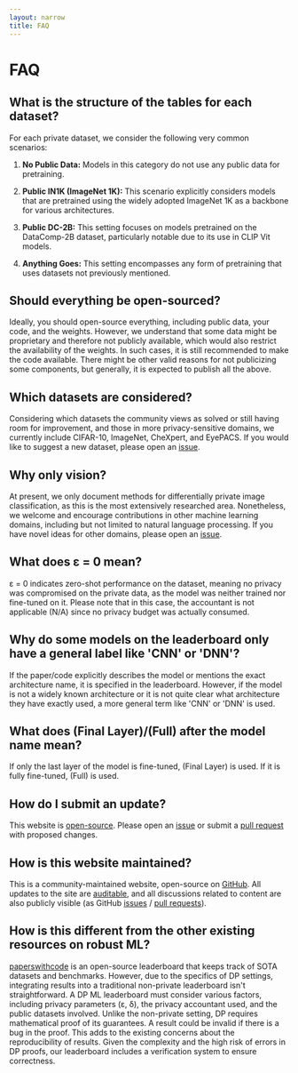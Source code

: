 ```yaml
---
layout: narrow
title: FAQ
---
```


# FAQ


## What is the structure of the tables for each dataset?

For each private dataset, we consider the following very common scenarios:

1. **No Public Data:** Models in this category do not use any public data for pretraining.

2. **Public IN1K (ImageNet 1K):** This scenario explicitly considers models that are pretrained using the widely adopted ImageNet 1K as a backbone for various architectures.

3. **Public DC-2B:** This setting focuses on models pretrained on the DataComp-2B dataset, particularly notable due to its use in CLIP Vit models.

4. **Anything Goes:** This setting encompasses any form of pretraining that uses datasets not previously mentioned.

## Should everything be open-sourced?

Ideally, you should open-source everything, including public data, your code, and the weights. However, we understand that some data might be proprietary and therefore not publicly available, which would also restrict the availability of the weights. In such cases, it is still recommended to make the code available. There might be other valid reasons for not publicizing some components, but generally, it is expected to publish all the above.

## Which datasets are considered?

Considering which datasets the community views as solved or still having room for improvement, 
and those in more privacy-sensitive domains, we currently include CIFAR-10, ImageNet, CheXpert, 
and EyePACS. If you would like to suggest a new dataset, please open an [issue][issues].

## Why only vision?

At present, we only document methods for differentially private image classification, 
as this is the most extensively researched area. Nonetheless, we welcome and encourage 
contributions in other machine learning domains, including but not limited to natural 
language processing. If you have novel ideas for other domains, please open an [issue][issues].

## What does  &epsilon; = 0 mean?

&epsilon; = 0 indicates zero-shot performance on the dataset, meaning no privacy was compromised on the private data, as the model was neither trained nor fine-tuned on it. Please note that in this case, the accountant is not applicable (N/A) since no privacy budget was actually consumed.

## Why do some models on the leaderboard only have a general label like 'CNN' or 'DNN'?

If the paper/code explicitly describes the model or mentions the exact architecture name, 
it is specified in the leaderboard. However, if the model is not a widely known architecture 
or it is not quite clear what architecture they have exactly used, a more general term like 'CNN' 
or 'DNN' is used.

## What does (Final Layer)/(Full) after the model name mean?

If only the last layer of the model is fine-tuned, (Final Layer) is used. 
If it is fully fine-tuned, (Full) is used.

## How do I submit an update?

This website is [open-source][source]. Please open an [issue][issues] or submit
a [pull request][pulls] with proposed changes.

## How is this website maintained?

This is a community-maintained website, open-source on [GitHub][source]. All
updates to the site are [auditable][commits], and all discussions related to
content are also publicly visible (as GitHub [issues][issues] / [pull
requests][pulls]).


## How is this different from the other existing resources on robust ML?

[paperswithcode][paperswithcode] is an open-source leaderboard that keeps track of
SOTA datasets and benchmarks. However, due to the specifics of DP settings, 
integrating results into a traditional non-private leaderboard isn't straightforward.
A DP ML leaderboard must consider various factors, including privacy parameters (&epsilon;, &delta;), 
the privacy accountant used, and the public datasets involved. Unlike the non-private setting, 
DP requires mathematical proof of its guarantees. A result could be invalid if there is a bug in the proof. 
This adds to the existing concerns about the reproducibility of results. 
Given the complexity and the high risk of errors in DP proofs, our leaderboard includes a verification system to ensure correctness.

[source]: https://github.com/Private-MachineLearning/Private-MachineLearning.github.io
[commits]: https://github.com/Private-MachineLearning/Private-MachineLearning.github.io/commits/main/

[issues]: https://github.com/Private-MachineLearning/Private-MachineLearning.github.io/issues
[pulls]: https://github.com/Private-MachineLearning/Private-MachineLearning.github.io/pulls

[paperswithcode]: https://paperswithcode.com/sota
